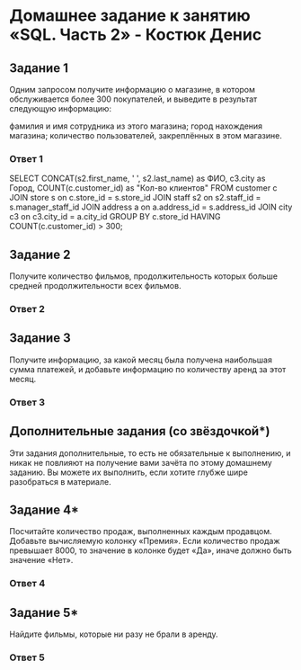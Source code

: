 # Домашнее задание к занятию «SQL. Часть 2» - Костюк Денис

## Задание 1
Одним запросом получите информацию о магазине, в котором обслуживается более 300 покупателей, и выведите в результат следующую информацию:

фамилия и имя сотрудника из этого магазина;
город нахождения магазина;
количество пользователей, закреплённых в этом магазине.

### Ответ 1

SELECT CONCAT(s2.first_name, ' ', s2.last_name) as ФИО, c3.city as Город, COUNT(c.customer_id) as "Кол-во клиентов"
FROM customer c
JOIN store s on c.store_id = s.store_id
JOIN staff s2 on s2.staff_id = s.manager_staff_id
JOIN address a on a.address_id = s.address_id
JOIN city c3 on c3.city_id = a.city_id
GROUP BY c.store_id
HAVING COUNT(c.customer_id) > 300;


## Задание 2
Получите количество фильмов, продолжительность которых больше средней продолжительности всех фильмов.

### Ответ 2

## Задание 3
Получите информацию, за какой месяц была получена наибольшая сумма платежей, и добавьте информацию по количеству аренд за этот месяц.

### Ответ 3

## Дополнительные задания (со звёздочкой*)
Эти задания дополнительные, то есть не обязательные к выполнению, и никак не повлияют на получение вами зачёта по этому домашнему заданию. Вы можете их выполнить, если хотите глубже шире разобраться в материале.

## Задание 4*
Посчитайте количество продаж, выполненных каждым продавцом. Добавьте вычисляемую колонку «Премия». Если количество продаж превышает 8000, то значение в колонке будет «Да», иначе должно быть значение «Нет».

### Ответ 4

## Задание 5*
Найдите фильмы, которые ни разу не брали в аренду.

### Ответ 5
